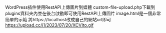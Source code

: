 WordPress插件使用RestAPI上傳圖片到媒體
custom-file-upload.php下載到plugins資料夾內並在後台啟動即可使用RestAPI上傳圖片
image.html是一個非常簡單的示範
將https://localhost改成自己的網站url即可
https://upload.cc/i1/2023/07/20/XCVIto.gif
